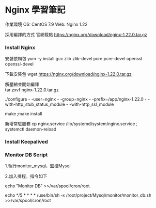 # Nginx 學習筆記  

作業環境  OS: CentOS 7.9    Web:  Nginx 1.22

採用編譯的方式  官網載點 https://nginx.org/download/nginx-1.22.0.tar.gz

### Install Nginx

安裝依賴包  yum -y install  gcc  zlib  zlib-devel  pcre pcre-devel openssl openssl-devel

下載安裝包  wget https://nginx.org/download/nginx-1.22.0.tar.gz

解壓縮並開始編譯   
tar zxvf  nginx-1.22.0.tar.gz

./configure  - -user=nginx - -group=nginx - -prefix=/app/nginx-1.22.0 - - with-http_stub_status_module - -with-http_ssl_module

make ;make install

新增常駐服務  cp nginx.service  /lib/systemd/system/nginx.service ; systemctl daemon-reload



### Install Keepalived 
    

### Monitor DB Script
    
1.執行monitor_mysql，監控Mysql 

2.加入排程，指令如下

echo "Monitor DB" >>/var/spool/cron/root

echo */5 * * * * /use/bin/sh -x /root/project/Mysql/monitor/monitor_db.sh >>/var/spool/cron/root

